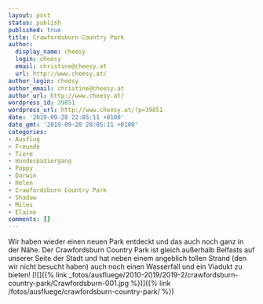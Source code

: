 ```yaml
---
layout: post
status: publish
published: true
title: Crawfordsburn Country Park
author:
  display_name: cheesy
  login: cheesy
  email: christine@cheesy.at
  url: http://www.cheesy.at/
author_login: cheesy
author_email: christine@cheesy.at
author_url: http://www.cheesy.at/
wordpress_id: 39851
wordpress_url: http://www.cheesy.at/?p=39851
date: '2019-09-28 22:05:11 +0100'
date_gmt: '2019-09-28 20:05:11 +0100'
categories:
- Ausflug
- Freunde
- Tiere
- Hundespaziergang
- Poppy
- Darwin
- Helen
- Crawfordsburn Country Park
- Shadow
- Miles
- Elaine
comments: []
---
```

Wir haben wieder einen neuen Park entdeckt und das auch noch ganz in der Nähe. Der Crawfordsburn Country Park ist gleich außerhalb Belfasts auf unserer Seite der Stadt und hat neben einem angeblich tollen Strand (den wir nicht besucht haben) auch noch einen Wasserfall und ein Viadukt zu bieten!
[![]({% link _fotos/ausfluege/2010-2019/2019-2/crawfordsburn-country-park/Crawfordsburn-001.jpg %})]({% link /fotos/ausfluege/crawfordsburn-country-park/ %})
